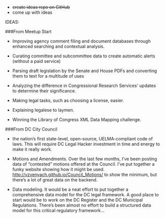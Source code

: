 - ~~create ideas repo on GitHub~~
- come up with ideas

IDEAS: 

###From Meetup Start

* Improving agency comment filing and document databases through enhanced searching and contextual analysis.

* Curating committee and subcommittee data to create automatic alerts (without a paid service) 

* Parsing draft legislation by the Senate and House PDFs and converting them to text for a multitude of uses

* Analyzing the difference in Congressional Research Services' updates to determine their significance. 

* Making legal tasks, such as choosing a license, easier.

* Explaining legalese to laymen.

* Winning the Library of Congress XML Data Mapping challenge.  

###From DC City Council

* the nation’s first state-level, open-source, UELMA-compliant code of laws. This will require DC Legal Hacker investment in time and energy to make it really work.

* Motions and Amendments. Over the last few months, I’ve been posting data of “contested” motions offered at the Council. I’ve put together a funky website showing how it might be used.  http://vzvenyach.github.io/Council_Motions/ to show the minimum, but there’s a lot of great data on the backend.

* Data modeling. It would be a neat effort to put together a comprehensive data model for the DC legal framework. A good place to start would be to work on the DC Register and the DC Municipal Regulations. There’s been almost no effort to build a structured data model for this critical regulatory framework…

